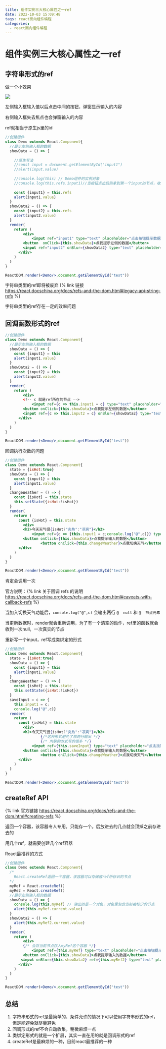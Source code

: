 ```yaml
---
title: 组件实例三大核心属性之一ref
date: 2022-10-03 15:09:48
tags: react面向组件编程
categories:	
  - react面向组件编程
---
```


# 组件实例三大核心属性之一ref

## 字符串形式的ref

做一个小效果

![](https://react-1300475487.cos.ap-chengdu.myqcloud.com/ref效果.png)

左侧输入框输入值以后点击中间的按钮，弹窗显示输入的内容

右侧输入框失去焦点也会弹窗输入的内容

ref就相当于原生js里的id

```jsx
//创建组件
class Demo extends React.Component{
  //展示左侧输入框的数据
  showData = () => {
    
    //原生写法
    //const input = document.getElementById("input1")
    //alert(input.value)
    
    //console.log(this) // Demo组件的实例对象
    //console.log(this.refs.input1)//当按钮点击后则拿到第一个input的节点，收集到的是虚拟DOM转成真实DOM后的节点
    
    const {input1} = this.refs
    alert(input1.value)
  }
  showData2 = () => {
    const {input2} = this.refs
    alert(input2.value)
  }
  render(
  	return (
    	<div>
     		<input ref="input1" type="text" placeholder="点击按钮提示数据"></input>
       	<button  onClick={this.showData}>点我提示左侧的数据</button>
        <input ref="input2" onBlur={showData2} type="text" placeholder="失去焦点提示数据"></input>
      </div>	
    )
  )
}

ReactDOM.render(<Demo/>,document.getElementById("test"))
```

字符串类型的ref即将被废弃 {% link 链接 https://react.docschina.org/docs/refs-and-the-dom.html#legacy-api-string-refs %}

字符串类型的ref存在一定的效率问题

## 回调函数形式的ref

```jsx
//创建组件
class Demo extends React.Component{
  //展示左侧输入框的数据
  showData = () => {
    const {input1} = this
    alert(input1.value)
  }
  showData2 = () => {
    const {input2} = this
    alert(input2.value)
  }
  render(
  	return (
    	<div>
        <!-- c 就是ref所在的节点 -->
     		<input ref={c => this.input1 = c} type="text" placeholder="点击按钮提示数据"></input>
       	<button onClick={this.showData}>点我提示左侧的数据</button>
        <input ref={c => this.input2 = c} onBlur={showData2} type="text" placeholder="失去焦点提示数据"></input>
      </div>	
    )
  )
}

ReactDOM.render(<Demo/>,document.getElementById("test"))
```

回调执行次数的问题

```jsx
//创建组件
class Demo extends React.Component{
  state = {isHot:true}
  showData = () => {
    const {input1} = this
    alert(input1.value)
  }
  changeWeather = () => {
    const {isHot} = this.state
    this.setState({isHot:!isHot})
  }
  render(
  	return (
      const {isHot} = this.state
    	<div>
        <h2>今天天气很{isHot?"炎热":"凉爽"}</h2>
     		<input ref={c => {this.input1 = c;console.log("@",c)}} type="text" placeholder="点击按钮提示数据"></input>
       	<button onClick={this.showData}>点我提示输入的数据</button>
				<button onClick={this.changeWeather}>点我切换天气</button>
      </div>	
    )
  )
}

ReactDOM.render(<Demo/>,document.getElementById("test"))
```

肯定会调用一次

官方说明：{% link 关于回调 refs 的说明 https://react.docschina.org/docs/refs-and-the-dom.html#caveats-with-callback-refs %}

当加入切换天气功能后，`console.log("@",c)` 会输出两行 `@  null` 和  `@  节点元素`

当更新数据时，render就会重新调用，为了有一个清空的动作，ref里的函数就会收到一次null，一次真实的节点

重新写一个input，ref写成类绑定的形式

```jsx
//创建组件
class Demo extends React.Component{
  state = {isHot:true}
  showData = () => {
    const {input1} = this
    alert(input1.value)
  }
  changeWeather = () => {
    const {isHot} = this.state
    this.setState({isHot:!isHot})
  }
  saveInput = c => {
    this.input1 = c;
    console.log("@",c)}
  render(
  	return (
      const {isHot} = this.state
    	<div>
        <h2>今天天气很{isHot?"炎热":"凉爽"}</h2>
				{/*这种形式避免了那两行输出 */}
				{/* 内联的方式写的很多 */}
     		<input ref={this.saveInput} type="text" placeholder="点击按钮提示数据"></input>
       	<button onClick={this.showData}>点我提示输入的数据</button>
				<button onClick={this.changeWeather}>点我切换天气</button>
      </div>	
    )
  )
}

ReactDOM.render(<Demo/>,document.getElementById("test"))
```

## createRef API

{% link 官方链接 https://react.docschina.org/docs/refs-and-the-dom.html#creating-refs %}

返回一个容器，该容器专人专用，只能存一个。后放进去的几点就会顶掉之前存进去的

用几个ref，就需要创建几个ref容器

React最推荐的方式

```jsx
//创建组件
class Demo extends React.Component{
  /*
  	React.createRef返回一个容器，该容器可以存储被ref所标识的节点
  */
  myRef = React.createRef()
  myRe2 = React.createRef()
  //展示左侧输入框的数据
  showData = () => {
    console.log(this.myRef) // 输出的是一个对象，对象里包含当前被标识的节点
    alert(this.myRef.current.value)
  }
  showData2 = () => {
    alert(this.myRef2.current.value)
  }
  render(
  	return (
    	<div>
        {/* 会将当前节点存入myRef这个容器 */}
     		<input ref={this.myRef} type="text" placeholder="点击按钮提示数据"></input>
       	<button onClick={this.showData}>点我提示输入的数据</button>
       <input onBlur={this.showData2} ref={this.myRef2} type="text" placeholder="失去焦点提示数据"></input>
      </div>	
    )
  )
}

ReactDOM.render(<Demo/>,document.getElementById("test"))
```

## 总结

1. 字符串形式的ref是最简单的，条件允许的情况下可以使用字符串形式的ref，但是能避免就尽量避免
2. 回调形式的ref不会自动收集，稍微麻烦一点
3. 类绑定形式的就是一个扩展，其实一直在用的就是回调形式的ref
4. createRef是最麻烦的一种，目前react最推荐的一种

